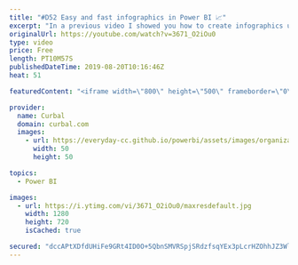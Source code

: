 ```yaml
---
title: "#D52 Easy and fast infographics in Power BI 📈"
excerpt: "In a previous video I showed you how to create infographics using the infographic designer, in today's video I am going to show you how to do it without using the custom visual. #powerbi #curbal #infographics  Sources mentioned in the video: Infographic designer tutorial: https://www.youtube.com/watch?v=XwOIIuRg-EI"
originalUrl: https://youtube.com/watch?v=3671_O2iOu0
type: video
price: Free
length: PT10M57S
publishedDateTime: 2019-08-20T10:16:46Z
heat: 51

featuredContent: "<iframe width=\"800\" height=\"500\" frameborder=\"0\" src=\"https://www.youtube.com/embed/3671_O2iOu0\" allow=\"accelerometer; autoplay; encrypted-media; gyroscope; picture-in-picture\" allowfullscreen></iframe>"

provider:
  name: Curbal
  domain: curbal.com
  images:
    - url: https://everyday-cc.github.io/powerbi/assets/images/organizations/curbal.com-50x50.jpg
      width: 50
      height: 50

topics:
  - Power BI

images:
  - url: https://i.ytimg.com/vi/3671_O2iOu0/maxresdefault.jpg
    width: 1280
    height: 720
    isCached: true

secured: "dccAPtXDfdUHiFe9GRt4ID0O+5QbnSMVRSpjSRdzfsqYEx3pLcrHZOhhJZ3WlqJkL9wgBhgdxUOgXf6QOBQzBHEvcXONkQjztdbnIW7GjEZsJJD6/p9KefncbwJQC1SAi6N9bLSeDhrKmJ4+vxrzhyCcKXjHIqPHxD0KYvP7OS6bp1Q8PrnGM7I8xHxMfE05H/coqbovafzeQi8V15KS4oWIJ8HuvU9xx9ZH7sCU/A48nmn0IH4vlKlK/e6Lp+rbAyCXkL/OhG9H+HgTIlDNqduzqOrJy25VkfQlpicT5m31O2cXS5mIsTeJ4WSGUz63Go+JowBkBpRSBRdPTRmi04/6B4chFRmD604a/hzRJiSpPntMfc9WOqQNWlcaMeA65PA7INRe/86AvAoTf7cBqBSUzYlYVKGxwAgEIgsp8iY=;vW8gTK1dT2N0yiSDiPbMxA=="
---
```


